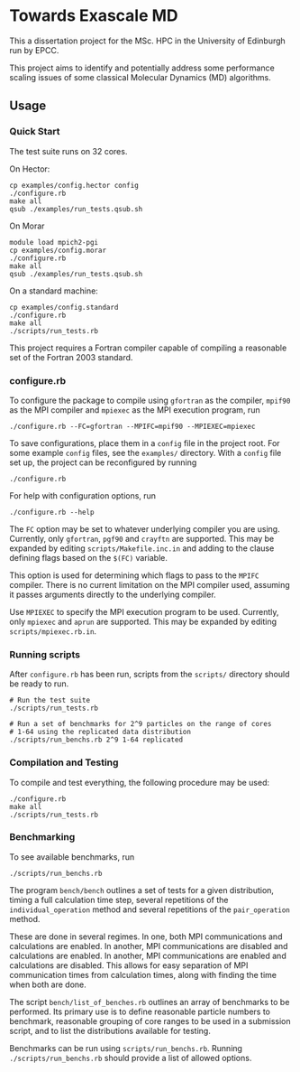 Towards Exascale MD
===================

This a dissertation project for the MSc.
HPC in the University of Edinburgh run by EPCC.

This project aims to identify and potentially address some performance
scaling issues of some classical Molecular Dynamics (MD) algorithms.


Usage
-----


### Quick Start ###

The test suite runs on 32 cores.

On Hector:

    cp examples/config.hector config
    ./configure.rb
    make all
    qsub ./examples/run_tests.qsub.sh

On Morar

    module load mpich2-pgi
    cp examples/config.morar
    ./configure.rb
    make all
    qsub ./examples/run_tests.qsub.sh

On a standard machine:

    cp examples/config.standard
    ./configure.rb
    make all
    ./scripts/run_tests.rb


This project requires a Fortran compiler capable of compiling
a reasonable set of the Fortran 2003 standard.


### configure.rb ###

To configure the package to compile using `gfortran` as the compiler,
`mpif90` as the MPI compiler and `mpiexec` as the MPI execution
program, run

    ./configure.rb --FC=gfortran --MPIFC=mpif90 --MPIEXEC=mpiexec

To save configurations, place them in a `config` file in the
project root. For some example `config` files, see the `examples/`
directory. With a `config` file set up, the project can be reconfigured
by running

    ./configure.rb

For help with configuration options, run

    ./configure.rb --help

The `FC` option may be set to whatever underlying compiler you are using.
Currently, only `gfortran`, `pgf90` and `crayftn` are supported.
This may be expanded by editing `scripts/Makefile.inc.in` and
adding to the clause defining flags based on the `$(FC)` variable.

This option is used for determining which flags to pass
to the `MPIFC` compiler.
There is no current limitation on the MPI compiler used,
assuming it passes arguments directly to the underlying compiler.

Use `MPIEXEC` to specify the MPI execution program to be used.
Currently, only `mpiexec` and `aprun` are supported.
This may be expanded by editing `scripts/mpiexec.rb.in`.


### Running scripts ###

After `configure.rb` has been run, scripts from the `scripts/` directory
should be ready to run.

    # Run the test suite
    ./scripts/run_tests.rb 

    # Run a set of benchmarks for 2^9 particles on the range of cores
    # 1-64 using the replicated data distribution
    ./scripts/run_benchs.rb 2^9 1-64 replicated


### Compilation and Testing ###

To compile and test everything, the following procedure may be used:

    ./configure.rb
    make all
    ./scripts/run_tests.rb


### Benchmarking ###

To see available benchmarks, run

    ./scripts/run_benchs.rb

The program `bench/bench` outlines a set of tests for a given distribution,
timing a full calculation time step,
several repetitions of the `individual_operation` method and
several repetitions of the `pair_operation` method.

These are done in several regimes. In one, both MPI communications and
calculations are enabled. In another, MPI communications are disabled
and calculations are enabled. In another, MPI communications are
enabled and calculations are disabled.
This allows for easy separation of MPI communication times from
calculation times, along with finding the time when both are done.

The script `bench/list_of_benches.rb` outlines an array of benchmarks
to be performed. Its primary use is to define reasonable particle
numbers to benchmark, reasonable grouping of core ranges to be
used in a submission script, and to list the distributions available
for testing.

Benchmarks can be run using `scripts/run_benchs.rb`.
Running `./scripts/run_benchs.rb` should provide a list of allowed
options.
